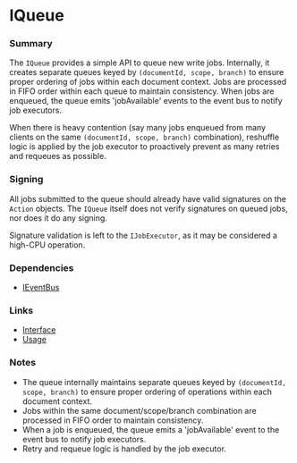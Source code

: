 # IQueue

### Summary

The `IQueue` provides a simple API to queue new write jobs. Internally, it creates separate queues keyed by `(documentId, scope, branch)` to ensure proper ordering of jobs within each document context. Jobs are processed in FIFO order within each queue to maintain consistency. When jobs are enqueued, the queue emits 'jobAvailable' events to the event bus to notify job executors.

When there is heavy contention (say many jobs enqueued from many clients on the same `(documentId, scope, branch)` combination), reshuffle logic is applied by the job executor to proactively prevent as many retries and requeues as possible.

### Signing

All jobs submitted to the queue should already have valid signatures on the `Action` objects. The `IQueue` itself does not verify signatures on queued jobs, nor does it do any signing.

Signature validation is left to the `IJobExecutor`, as it may be considered a high-CPU operation.

### Dependencies

- [IEventBus](../Events/index.md)

### Links

* [Interface](interface.md)
* [Usage](usage.md)

### Notes

- The queue internally maintains separate queues keyed by `(documentId, scope, branch)` to ensure proper ordering of operations within each document context.
- Jobs within the same document/scope/branch combination are processed in FIFO order to maintain consistency.
- When a job is enqueued, the queue emits a 'jobAvailable' event to the event bus to notify job executors.
- Retry and requeue logic is handled by the job executor.

